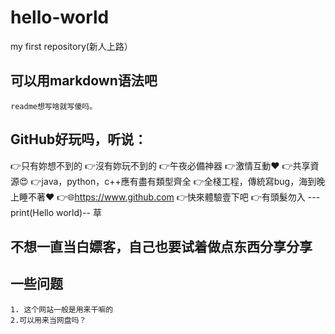 # hello-world
my first repository(新人上路）

## 可以用markdown语法吧
    readme想写啥就写傻吗。
    
## GitHub好玩吗，听说：
  👉只有妳想不到的
  👉沒有妳玩不到的
  👉午夜必備神器
  👉激情互動♥
  👉共享資源😍
  👉java，python，c++應有盡有類型齊全
  👉全棧工程，傳統寫bug，海到晚上睡不著♥
  👉🌐https://www.github.com
  👉快來體驗壹下吧
  👉有頭髮勿入
  ---print(Hello world)--
  草
    
## 不想一直当白嫖客，自己也要试着做点东西分享分享

## 一些问题
    1. 这个网站一般是用来干嘛的
    2.可以用来当网盘吗？
